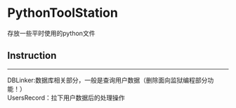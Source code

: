 # PythonToolStation
存放一些平时使用的python文件  

## Instruction     
***
DBLinker:数据库相关部分，一般是查询用户数据（删除面向监狱编程部分功能！）  
UsersRecord：拉下用户数据后的处理操作  

